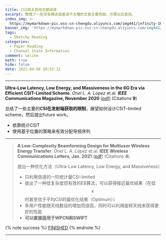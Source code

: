 ```yaml
---
title: CSI相关其他文献阅读
excerpt: 整理了一些没有精读或者读不太懂的文章主要贡献，方便以后查阅。
index_img: >-
  https://mymarkdown-pic.oss-cn-chengdu.aliyuncs.com/img441/infinity-1647319.png
banner_img: 'https://mymarkdown-pic.oss-cn-chengdu.aliyuncs.com/img441/1638523690670.jpg'
tags:
  - Sketchy Reading
categories:
  - Paper Reading
  - Channel State Information
comment: valine
math: true
hide: false
date: 2022-04-08 10:52:12
---
```


---

**Ultra-Low Latency, Low Energy, and Massiveness in the 6G Era via Efficient CSIT-Limited Scheme**.  *Onel L. A. Lopez* et.al.  **IEEE Communications Magazine, November  2020**  ([pdf](https://ieeexplore.ieee.org/document/9269936))  (Citations **9**)



总结了一些主要的**CSI在发射端获取的限制**，展望如何设计CSIT-limited scheme，然后提出future work。

- 依靠统计CSIT
- 使用基于位置的策略来有效分配导频序列

-------------

> **A Low-Complexity Beamforming Design for Multiuser Wireless Energy Transfer**.  *Onel L. A. López* et.al.  **IEEE Wireless Communications Letters, Jan.  2021**  ([pdf](https://ieeexplore.ieee.org/document/9184149))  (Citations **4**)
>
> 提出一种优化方法（Ultra-Low Latency, Low Energy, and Massiveness）
>
> - 只利用信道的一阶统计量CSI-limited
> - 提出了一种低复杂度但有效的EB算法，可以获得接近最优结果（在低$$\kappa$$时甚至优于平均CSI的最优化结果（Optimum））
> - 多用户性能随天线数目的增加而提高，同时可以利用旋转天线来获得更好的性能
> - **可以直接适用于WPCN和SWIPT**



{% note success %}
[FINISHED](https://lcjoffrey.top/2022/04/19/alow-complexity-beamforming-design/)
{% endnote %}

---

